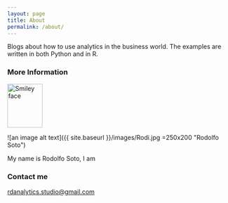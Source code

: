 ```yaml
---
layout: page
title: About
permalink: /about/
---
```


Blogs about how to use analytics in the business world. The examples are written in both Python and in R. 

### More Information

<img src="https://github.com/rdanalytics/rdanalytics.github.io/blob/master/images/Rodi.jpg" alt="Smiley face" height="100" width="80"/>

![an image alt text]({{ site.baseurl }}/images/Rodi.jpg =250x200 "Rodolfo Soto")

My name is Rodolfo Soto, I am 

### Contact me

[rdanalytics.studio@gmail.com](mailto:rdanalytics.studio@gmail.com)
